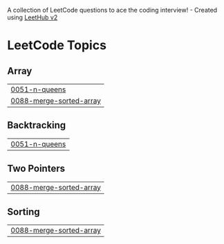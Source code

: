 A collection of LeetCode questions to ace the coding interview! - Created using [LeetHub v2](https://github.com/arunbhardwaj/LeetHub-2.0)
<!---LeetCode Topics Start-->
# LeetCode Topics
## Array
|  |
| ------- |
| [0051-n-queens](https://github.com/akhil11sharma/Leetcode/tree/master/0051-n-queens) |
| [0088-merge-sorted-array](https://github.com/akhil11sharma/Leetcode/tree/master/0088-merge-sorted-array) |
## Backtracking
|  |
| ------- |
| [0051-n-queens](https://github.com/akhil11sharma/Leetcode/tree/master/0051-n-queens) |
## Two Pointers
|  |
| ------- |
| [0088-merge-sorted-array](https://github.com/akhil11sharma/Leetcode/tree/master/0088-merge-sorted-array) |
## Sorting
|  |
| ------- |
| [0088-merge-sorted-array](https://github.com/akhil11sharma/Leetcode/tree/master/0088-merge-sorted-array) |
<!---LeetCode Topics End-->